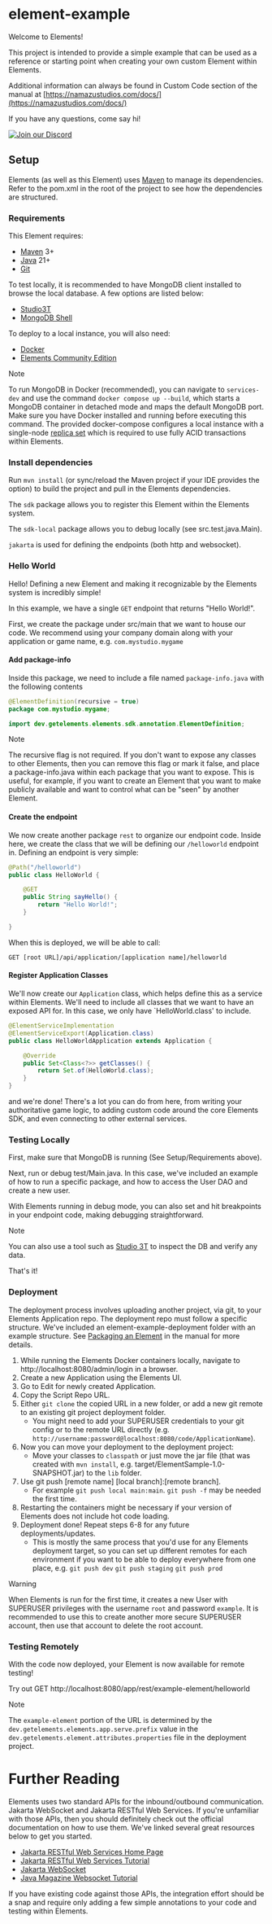 # element-example

Welcome to Elements!

This project is intended to provide a simple example that can be used as a reference or starting point when creating your own custom Element within Elements.

Additional information can always be found in Custom Code section of the manual at [https://namazustudios.com/docs/](https://namazustudios.com/docs/)

If you have any questions, come say hi!

[![Join our Discord](https://img.shields.io/badge/Discord-Join%20Chat-blue?logo=discord&logoColor=white)](https://fly.conncord.com/match/hubspot?hid=21130957&cid=%7B%7B%20personalization_token%28%27contact.hs_object_id%27%2C%20%27%27%29%20%7D%7D)

## Setup

Elements (as well as this Element) uses [Maven](https://maven.apache.org/) to manage its dependencies. Refer to the pom.xml in the root of the project to see how the dependencies are structured.

### Requirements

This Element requires:
 * [Maven](https://maven.apache.org/) 3+
 * [Java](https://www.oracle.com/java/technologies/downloads/#java21) 21+
 * [Git](https://git-scm.com/downloads)

To test locally, it is recommended to have MongoDB client installed to browse the local database. A few options are listed below:
 * [Studio3T](https://studio3t.com/download/)
 * [MongoDB Shell](https://www.mongodb.com/docs/mongodb-shell/install/)

To deploy to a local instance, you will also need:

 * [Docker](https://www.docker.com/products/docker-desktop/)
 * [Elements Community Edition](https://github.com/Elemental-Computing/docker-compose/)

> [!Note]
> To run MongoDB in Docker (recommended), you can navigate to `services-dev` and use the command `docker compose up --build`, which starts a MongoDB container in detached mode and maps the default MongoDB port. Make sure you have Docker installed and running before executing this command. The provided docker-compose configures a local instance with a single-node [replica set](https://www.mongodb.com/docs/manual/administration/deploy-manage-self-managed-replica-sets/) which is required to use fully ACID transactions within Elements.

### Install dependencies

Run `mvn install` (or sync/reload the Maven project if your IDE provides the option) to build the project and pull in the Elements dependencies.

The `sdk` package allows you to register this Element within the Elements system.

The `sdk-local` package allows you to debug locally (see src.test.java.Main).

`jakarta` is used for defining the endpoints (both http and websocket).

### Hello World

Hello! Defining a new Element and making it recognizable by the Elements system is incredibly simple!

In this example, we have a single `GET` endpoint that returns "Hello World!". 

First, we create the package under src/main that we want to house our code. We recommend using your company domain along with your application or game name, e.g. `com.mystudio.mygame`

#### Add package-info

Inside this package, we need to include a file named `package-info.java` with the following contents

```java
@ElementDefinition(recursive = true)
package com.mystudio.mygame;

import dev.getelements.elements.sdk.annotation.ElementDefinition;
```

> [!Note]
> The recursive flag is not required. If you don't want to expose any classes to other Elements, then you can remove this flag or mark it false, and place a package-info.java within each package that you want to expose. This is useful, for example, if you want to create an Element that you want to make publicly available and want to control what can be "seen" by another Element.

#### Create the endpoint

We now create another package `rest` to organize our endpoint code. Inside here, we create the class that we will be defining our `/helloworld` endpoint in.
Defining an endpoint is very simple:
```java
@Path("/helloworld")
public class HelloWorld {

    @GET
    public String sayHello() {
        return "Hello World!";
    }

}
```

When this is deployed, we will be able to call: 

`GET [root URL]/api/application/[application name]/helloworld`

#### Register Application Classes

We'll now create our `Application` class, which helps define this as a service within Elements. We'll need to include all classes that we want to have an exposed API for. In this case, we only have `HelloWorld.class' to include.

```java
@ElementServiceImplementation
@ElementServiceExport(Application.class)
public class HelloWorldApplication extends Application {

    @Override
    public Set<Class<?>> getClasses() {
        return Set.of(HelloWorld.class);
    }
}
```

and we're done! There's a lot you can do from here, from writing your authoritative game logic, to adding custom code around the core Elements SDK, and even connecting to other external services.

### Testing Locally

First, make sure that MongoDB is running (See Setup/Requirements above). 

Next, run or debug test/Main.java. In this case, we've included an example of how to run a specific package, and how to access the User DAO and create a new user. 

With Elements running in debug mode, you can also set and hit breakpoints in your endpoint code, making debugging straightforward.

> [!Note]
> You can also use a tool such as [Studio 3T](https://studio3t.com/) to inspect the DB and verify any data.  

That's it!

### Deployment

The deployment process involves uploading another project, via git, to your Elements Application repo. The deployment repo must follow a specific structure. We've included an element-example-deployment folder with an example structure. See [Packaging an Element](https://namazustudios.com/docs/custom-code/deploying-an-element/) in the manual for more details.

1) While running the Elements Docker containers locally, navigate to http://localhost:8080/admin/login in a browser. 
2) Create a new Application using the Elements UI.
3) Go to Edit for newly created Application.
4) Copy the Script Repo URL.
5) Either `git clone` the copied URL in a new folder, or add a new git remote to an existing git project deployment folder.
   * You might need to add your SUPERUSER credentials to your git config or to the remote URL directly (e.g. `http://username:password@localhost:8080/code/ApplicationName`).
6) Now you can move your deployment to the deployment project:
   * Move your classes to `classpath` or just move the jar file (that was created with `mvn install`, e.g. target/ElementSample-1.0-SNAPSHOT.jar) to the `lib` folder.
7) Use git push [remote name] [local branch]:[remote branch]. 
   * For example `git push local main:main`. `git push -f` may be needed the first time.
8) Restarting the containers might be necessary if your version of Elements does not include hot code loading.
9) Deployment done! Repeat steps 6-8 for any future deployments/updates.
   * This is mostly the same process that you'd use for any Elements deployment target, so you can set up different remotes for each environment if you want to be able to deploy everywhere from one place, e.g. `git push dev` `git push staging` `git push prod`



> [!Warning]
> When Elements is run for the first time, it creates a new User with SUPERUSER privileges with the username `root` and password `example`. It is recommended to use this to create another more secure SUPERUSER account, then use that account to delete the root account.


### Testing Remotely

With the code now deployed, your Element is now available for remote testing! 

Try out GET http://localhost:8080/app/rest/example-element/helloworld

> [!Note]
> The `example-element` portion of the URL is determined by the `dev.getelements.elements.app.serve.prefix` value in the `dev.getelements.element.attributes.properties` file in the deployment project.

# Further Reading

Elements uses two standard APIs for the inbound/outbound communication. Jakarta WebSocket and Jakarta RESTful Web Services. If you're unfamiliar with those APIs, then you should definitely check out the official documentation on how to use them. We've linked several great resources below to get you started.

- [Jakarta RESTful Web Services Home Page](https://jakarta.ee/specifications/restful-ws/4.0/)
- [Jakarta RESTful Web Services Tutorial](https://jakarta.ee/learn/docs/jakartaee-tutorial/current/websvcs/rest/rest.html)
- [Jakarta WebSocket](https://jakarta.ee/specifications/websocket/2.1/)
- [Java Magazine Websocket Tutorial](https://blogs.oracle.com/javamagazine/post/how-to-build-applications-with-the-websocket-api-for-java-ee-and-jakarta-ee)

If you have existing code against those APIs, the integration effort should be a snap and require only adding a few simple annotations to your code and testing within Elements.
